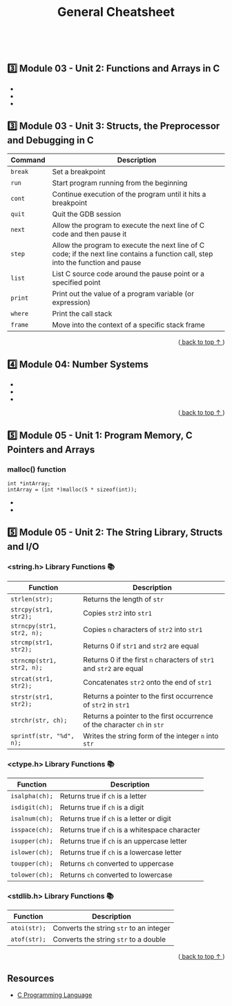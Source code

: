 <div align="center">
  <!-- <img src="" alt="Fred Schuck" /> -->
  <h1>General Cheatsheet</h1>
  <br><br><br>
</div>      

## 3️⃣ Module 03 - Unit 2: Functions and Arrays in C
- 
- 
- 
## 3️⃣ Module 03 - Unit 3: Structs, the Preprocessor and Debugging in C
| Command   | Description                                                     |
|-----------|-----------------------------------------------------------------|
| `break`   | Set a breakpoint                                                |
| `run`     | Start program running from the beginning                       |
| `cont`    | Continue execution of the program until it hits a breakpoint    |
| `quit`    | Quit the GDB session                                           |
| `next`    | Allow the program to execute the next line of C code and then pause it |
| `step`    | Allow the program to execute the next line of C code; if the next line contains a function call, step into the function and pause |
| `list`    | List C source code around the pause point or a specified point |
| `print`   | Print out the value of a program variable (or expression)      |
| `where`   | Print the call stack                                           |
| `frame`   | Move into the context of a specific stack frame                |

<p align="right">(<a href="#readme-top"> back to top ↑ </a>)</p>


## 4️⃣ Module 04: Number Systems
- 
- 
- 

<p align="right">(<a href="#readme-top"> back to top ↑ </a>)</p>

## 5️⃣ Module 05 - Unit 1: Program Memory, C Pointers and Arrays
### malloc() function
```
int *intArray;
intArray = (int *)malloc(5 * sizeof(int));
```
- 
- 
## 5️⃣ Module 05 - Unit 2: The String Library, Structs and I/O

### <string.h> Library Functions 📚
| Function               | Description                                                         |
|------------------------|---------------------------------------------------------------------|
| `strlen(str);`         | Returns the length of `str`                                        |
| `strcpy(str1, str2);`  | Copies `str2` into `str1`                                           |
| `strncpy(str1, str2, n);` | Copies `n` characters of `str2` into `str1`                     |
| `strcmp(str1, str2);` | Returns 0 if `str1` and `str2` are equal                           |
| `strncmp(str1, str2, n);` | Returns 0 if the first `n` characters of `str1` and `str2` are equal |
| `strcat(str1, str2);` | Concatenates `str2` onto the end of `str1`                        |
| `strstr(str1, str2);` | Returns a pointer to the first occurrence of `str2` in `str1`     |
| `strchr(str, ch);`    | Returns a pointer to the first occurrence of the character `ch` in `str` |
| `sprintf(str, "%d", n);` | Writes the string form of the integer `n` into `str`           |

### <ctype.h> Library Functions 📚
| Function        | Description                                      |
|-----------------|--------------------------------------------------|
| `isalpha(ch);` | Returns true if `ch` is a letter                 |
| `isdigit(ch);` | Returns true if `ch` is a digit                  |
| `isalnum(ch);` | Returns true if `ch` is a letter or digit        |
| `isspace(ch);` | Returns true if `ch` is a whitespace character   |
| `isupper(ch);` | Returns true if `ch` is an uppercase letter     |
| `islower(ch);` | Returns true if `ch` is a lowercase letter     |
| `toupper(ch);` | Returns `ch` converted to uppercase             |
| `tolower(ch);` | Returns `ch` converted to lowercase             |

### <stdlib.h> Library Functions 📚
| Function         | Description                             |
|------------------|-----------------------------------------|
| `atoi(str);`     | Converts the string `str` to an integer |
| `atof(str);`     | Converts the string `str` to a double  |

<p align="right">(<a href="#readme-top"> back to top ↑ </a>)</p>

## Resources
- [C Programming Language](https://en.wikipedia.org/wiki/C_(programming_language))


